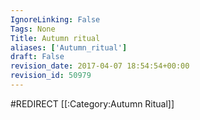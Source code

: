 ```yaml
---
IgnoreLinking: False
Tags: None
Title: Autumn ritual
aliases: ['Autumn_ritual']
draft: False
revision_date: 2017-04-07 18:54:54+00:00
revision_id: 50979
---
```


#REDIRECT [[:Category:Autumn Ritual]]